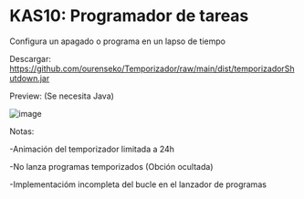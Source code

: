 # KAS10: Programador de tareas
Configura un apagado o programa en un lapso de tiempo

Descargar: https://github.com/ourenseko/Temporizador/raw/main/dist/temporizadorShutdown.jar


Preview: (Se necesita Java)

![image](https://user-images.githubusercontent.com/25538565/156906507-9aa49d67-44e8-4b17-82e5-7ee554bfd9c9.png)




Notas:

-Animación del temporizador limitada a 24h

-No lanza programas temporizados (Obción ocultada)

-Implementacióm incompleta del bucle en el lanzador de programas
